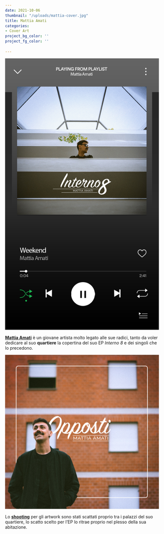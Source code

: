 ```yaml
---
date: 2021-10-06
thumbnail: "/uploads/mattia-cover.jpg"
title: Mattia Amati
categories:
- Cover Art
project_bg_color: ''
project_fg_color: ''

---
```

![](/uploads/mattia-spotify.jpg)

**[Mattia Amati](https://instagram.com/mattiaaamati?utm_medium=copy_link)** è un giovane artista molto legato alle sue radici, tanto da voler dedicare al suo **quartiere** la copertina del suo EP _Interno 8_ e dei singoli che lo precedono. 

![](/uploads/opposti-mattia.jpg)

Lo **[shooting](https://www.shed626graphics.com/journal/foto/)** per gli artwork sono stati scattati proprio tra i palazzi del suo quartiere, lo scatto scelto per l’EP lo ritrae proprio nel plesso della sua abitazione. 

